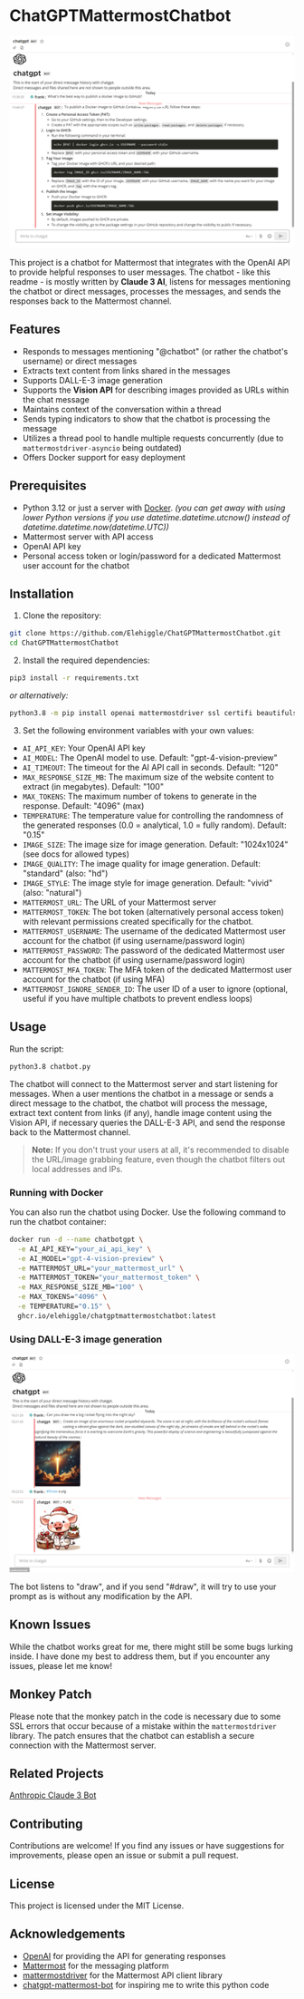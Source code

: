 # ChatGPTMattermostChatbot

![Mattermost chat with bot example](./chat.png)

This project is a chatbot for Mattermost that integrates with the OpenAI API to provide helpful responses to user messages. The chatbot - like this readme - is mostly written by **Claude 3 AI**, listens for messages mentioning the chatbot or direct messages, processes the messages, and sends the responses back to the Mattermost channel.

## Features

- Responds to messages mentioning "@chatbot" (or rather the chatbot's username) or direct messages
- Extracts text content from links shared in the messages
- Supports DALL-E-3 image generation
- Supports the **Vision API** for describing images provided as URLs within the chat message
- Maintains context of the conversation within a thread
- Sends typing indicators to show that the chatbot is processing the message
- Utilizes a thread pool to handle multiple requests concurrently (due to `mattermostdriver-asyncio` being outdated)
- Offers Docker support for easy deployment

## Prerequisites

- Python 3.12 or just a server with [Docker](https://docs.docker.com/get-started/). _(you can get away with using lower Python versions if you use datetime.datetime.utcnow() instead of datetime.datetime.now(datetime.UTC))_
- Mattermost server with API access
- OpenAI API key
- Personal access token or login/password for a dedicated Mattermost user account for the chatbot

## Installation

1. Clone the repository:

```bash
git clone https://github.com/Elehiggle/ChatGPTMattermostChatbot.git
cd ChatGPTMattermostChatbot
```

2. Install the required dependencies:

```bash
pip3 install -r requirements.txt
```
_or alternatively:_
```bash
python3.8 -m pip install openai mattermostdriver ssl certifi beautifulsoup4 pillow httpx
```

3. Set the following environment variables with your own values:

- `AI_API_KEY`: Your OpenAI API key
- `AI_MODEL`: The OpenAI model to use. Default: "gpt-4-vision-preview"
- `AI_TIMEOUT`: The timeout for the AI API call in seconds. Default: "120"
- `MAX_RESPONSE_SIZE_MB`: The maximum size of the website content to extract (in megabytes). Default: "100"
- `MAX_TOKENS`: The maximum number of tokens to generate in the response. Default: "4096" (max)
- `TEMPERATURE`: The temperature value for controlling the randomness of the generated responses (0.0 = analytical, 1.0 = fully random). Default: "0.15"
- `IMAGE_SIZE`: The image size for image generation. Default: "1024x1024" (see docs for allowed types)
- `IMAGE_QUALITY`: The image quality for image generation. Default: "standard" (also: "hd")
- `IMAGE_STYLE`: The image style for image generation. Default: "vivid" (also: "natural")
- `MATTERMOST_URL`: The URL of your Mattermost server
- `MATTERMOST_TOKEN`: The bot token (alternatively personal access token) with relevant permissions created specifically for the chatbot.
- `MATTERMOST_USERNAME`: The username of the dedicated Mattermost user account for the chatbot (if using username/password login)
- `MATTERMOST_PASSWORD`: The password of the dedicated Mattermost user account for the chatbot (if using username/password login)
- `MATTERMOST_MFA_TOKEN`: The MFA token of the dedicated Mattermost user account for the chatbot (if using MFA)
- `MATTERMOST_IGNORE_SENDER_ID`: The user ID of a user to ignore (optional, useful if you have multiple chatbots to prevent endless loops)

## Usage

Run the script:

```bash
python3.8 chatbot.py
```

The chatbot will connect to the Mattermost server and start listening for messages.
When a user mentions the chatbot in a message or sends a direct message to the chatbot, the chatbot will process the message, extract text content from links (if any), handle image content using the Vision API, if necessary queries the DALL-E-3 API, and send the response back to the Mattermost channel.

> **Note:** If you don't trust your users at all, it's recommended to disable the URL/image grabbing feature, even though the chatbot filters out local addresses and IPs.

### Running with Docker

You can also run the chatbot using Docker. Use the following command to run the chatbot container:

```bash
docker run -d --name chatbotgpt \
  -e AI_API_KEY="your_ai_api_key" \
  -e AI_MODEL="gpt-4-vision-preview" \
  -e MATTERMOST_URL="your_mattermost_url" \
  -e MATTERMOST_TOKEN="your_mattermost_token" \
  -e MAX_RESPONSE_SIZE_MB="100" \
  -e MAX_TOKENS="4096" \
  -e TEMPERATURE="0.15" \
  ghcr.io/elehiggle/chatgptmattermostchatbot:latest
```

### Using DALL-E-3 image generation

![Mattermost chat with bot example](./dalle3.png)

The bot listens to "draw", and if you send "#draw", it will try to use your prompt as is without any modification by the API.

## Known Issues

While the chatbot works great for me, there might still be some bugs lurking inside. I have done my best to address them, but if you encounter any issues, please let me know!

## Monkey Patch

Please note that the monkey patch in the code is necessary due to some SSL errors that occur because of a mistake within the `mattermostdriver` library. The patch ensures that the chatbot can establish a secure connection with the Mattermost server.

## Related Projects

[Anthropic Claude 3 Bot](https://github.com/Elehiggle/Claude3MattermostChatbot)

## Contributing

Contributions are welcome! If you find any issues or have suggestions for improvements, please open an issue or submit a pull request.

## License

This project is licensed under the MIT License.

## Acknowledgements

- [OpenAI](https://openai.com/) for providing the API for generating responses
- [Mattermost](https://mattermost.com/) for the messaging platform
- [mattermostdriver](https://github.com/Vaelor/python-mattermost-driver) for the Mattermost API client library
- [chatgpt-mattermost-bot](https://github.com/yGuy/chatgpt-mattermost-bot) for inspiring me to write this python code